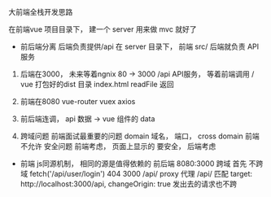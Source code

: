 大前端全栈开发思路

在前端vue 项目目录下，  建一个 server 用来做 mvc 就好了

- 前后端分离
  后端负责提供/api 在 server 目录下，
  前端 src/
  后端就负责 API 服务

1. 后端在3000， 未来等着ngnix 80 -> 3000
   /api API服务，  等着前端调用 /   vue 打包好的dist 目录 index.html  readFile  返回

2. 前端在8080  vue-router  vuex  axios

3. 前后端连调， api 数据 -> vue 组件的 data

4. 跨域问题    前端面试最重要的问题
    domain 域名，
    端口，  cross domain
    前端不允许  安全问题
    前端考虑，  页面上显示的 要安全，
    后端考虑  


- 前端
  js同源机制， 相同的源是值得依赖的
  前后端  8080:3000   跨域
  首先  不跨域  fetch('/api/user/login') 404
  3000   /api/    proxy  代理
  /api/  匹配
  target: http://localhost:3000/api,
  changeOrigin: true
  发出去的请求也不跨

